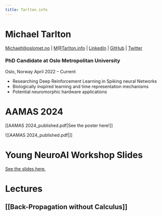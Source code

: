 ```yaml
---
title: Tarlton.info
---
```

# Michael Tarlton

Michaelt@oslomet.no | 
M@Tarlton.info | 
[LinkedIn](https://www.linkedin.com/in/m-tarlton/) | 
[GitHub](https://github.com/MichaTarlton) | 
[Twitter](https://twitter.com/michaeta)
### PhD Candidate at Oslo Metropolitan University
Oslo, Norway
April 2022 – Current
- Researching Deep Reinforcement Learning in Spiking neural Networks  
- Biologically inspired learning and time representation mechanisms
- Potential neuromorphic hardware applications

# AAMAS 2024
[[AAMAS 2024_published.pdf|See the poster here!]]

![[AAMAS 2024_published.pdf|]]


# Young NeuroAI Workshop Slides
[See the slides here.](slides)

# Lectures
## [[Back-Propagation without Calculus]]